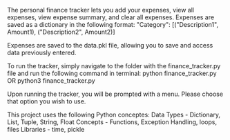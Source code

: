 The personal finance tracker lets you add your expenses, view all expenses, view expense summary, and clear all expenses.
Expenses are saved as a dictionary in the following format:
"Category": [("Description1", Amount1), ("Description2", Amount2)]

Expenses are saved to the data.pkl file, allowing you to save and access data previously entered.

To run the tracker, simply navigate to the folder with the finance_tracker.py file and run the following command in terminal:
python finance_tracker.py
OR
python3 finance_tracker.py

Upon running the tracker, you will be prompted with a menu. Please choose that option you wish to use.

This project uses the following Python conceptes:
Data Types - Dictionary, List, Tuple, String, Float
Concepts - Functions, Exception Handling, loops, files
Libraries - time, pickle